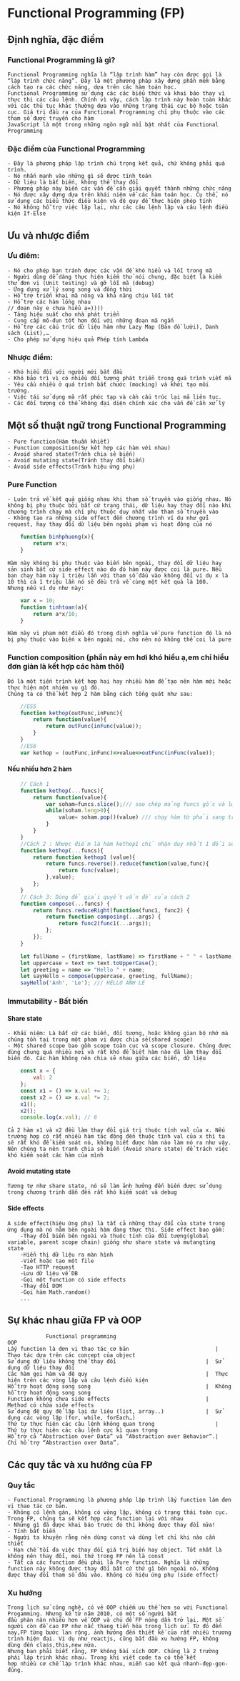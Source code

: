 # Functional Programming (FP)
## Định nghĩa, đặc điểm
### Functional Programming là gì?
    Functional Programming nghĩa là “lập trình hàm” hay còn được gọi là “lập trình chức năng”. Đây là một phương pháp xây dựng phần mềm bằng cách tạo ra các chức năng, dựa trên các hàm toán học.
    Functional Programming sử dụng các các biểu thức và khai báo thay vì thực thi các câu lệnh. Chính vì vậy, cách lập trình này hoàn toàn khác với các thủ tục khác thường dựa vào những trạng thái cục bộ hoặc toàn cục. Giá trị đầu ra của Functional Programming chỉ phụ thuộc vào các tham số được truyền cho hàm
    JavaScript là một trong những ngôn ngữ nổi bật nhất của Functional Programming
### Đặc điểm của Functional Programming
    - Đây là phương pháp lập trình chú trọng kết quả, chứ không phải quá trình.
    - Nó nhấn mạnh vào những gì sẽ được tính toán
    - Dữ liệu là bất biến, không thể thay đổi
    - Phương pháp này biến các vấn đề cần giải quyết thành những chức năng
    - Nó được xây dựng dựa trên khái niệm về các hàm toán học. Cụ thể, nó sử dụng các biểu thức điều kiện và đệ quy để thực hiện phép tính
    - Nó không hỗ trợ việc lặp lại, như các câu lệnh lặp và câu lệnh điều kiện If-Else
## Ưu và nhược điểm
### Ưu điêm:
    - Nó cho phép bạn tránh được các vấn đề khó hiểu và lỗi trong mã
    - Người dùng dễ dàng thực hiện kiểm thử nói chung, đặc biệt là kiểm thử đơn vị (Unit testing) và gỡ lỗi mã (debug)
    - Ứng dụng xử lý song song và đồng thời
    - Hỗ trợ triển khai mã nóng và khả năng chịu lỗi tốt
    - Hỗ trợ các hàm lồng nhau
    // đoạn này e chưa hiểu ạ=))))
    - Tăng hiệu suất cho nhà phát triển
    - Cung cấp mô-đun tốt hơn đối với những đoạn mã ngắn
    - Hỗ trợ các cấu trúc dữ liệu hàm như Lazy Map (Bản đồ lười), Danh sách (List),…
    - Cho phép sử dụng hiệu quả Phép tính Lambda
### Nhược điểm:
    - Khó hiểu đối với người mới bắt đầu
    - Khó bảo trì vì có nhiều đối tượng phát triển trong quá trình viết mã
    - Yêu cầu nhiều ở quá trình bắt chước (mocking) và khởi tạo môi trường.
    - Việc tái sử dụng mã rất phức tạp và cần cấu trúc lại mã liên tục.
    - Các đối tượng có thể không đại diện chính xác cho vấn đề cần xử lý
## Một số thuật ngữ trong Functional Programming
    - Pure function(Hàm thuần khiết)
    - Function composition(Sự kết hợp các hàm với nhau)
    - Avoid shared state(Tránh chia sẻ biến)
    - Avoid mutating state(Tránh thay đổi biến)
    - Avoid side effects(Tránh hiệu ứng phụ)
### Pure Function
    - Luôn trả về kết quả giống nhau khi tham số truyền vào giống nhau. Nó không bị phụ thuộc bởi bất cứ trạng thái, dữ liệu hay thay đổi nào khi chương trình chạy mà chỉ phụ thuộc duy nhất vào tham số truyền vào
    - Không tạo ra những side effect đến chương trình ví dụ như gửi request, hay thay đổi dữ liệu bên ngoài phạm vi hoạt động của nó
```javascript
    function binhphuong(x){
        return x*x;
    }
```
    Hàm này không bị phụ thuộc vào biến bên ngoài, thay đổi dữ liệu hay sản sinh bất cứ side effect nào do đó hàm này được coi là pure. Nếu bạn chạy hàm này 1 triệu lần với tham số đầu vào không đổi ví dụ x là 10 thì cả 1 triệu lần nó sẽ đều trả về cùng một kết quả là 100.
    Nhưng nếu ví dụ như này:
```javascript
    var x = 10;
    function tinhtoan(a){
        return a*x/10;
    }
```
    Hàm này vi phạm một điều đó trong định nghĩa về pure function đó là nó bị phụ thuộc vào biến x bên ngoài nó, cho nên nó không thể coi là pure
### Function composition (phần này em hơi khó hiểu ạ,em chỉ hiểu đơn giản là kết hợp các hàm thôi)
    Đó là một tiến trình kết hợp hai hay nhiều hàm để tạo nên hàm mới hoặc thực hiện một nhiệm vụ gì đó.
    Chúng ta có thể kết hợp 2 hàm bằng cách tổng quát như sau:
```javascript
    //ES5
    function kethop(outFunc,inFunc){
        return function(value){
            return outFunc(inFunc(value));
        }
    }
    //ES6
    var kethop = (outFunc,inFunc)=>value=>outFunc(inFunc(value));
```
#### Nếu nhiều hơn 2 hàm
```javascript
    // Cách 1
    function kethop(...funcs){
        return function(value){
            var soham=funcs.slice();/// sao chép mảng funcs gốc và lưu vào biến soham
            while(soham.leng>0){
                value= soham.pop()(value) /// chạy hàm từ phải sang trái nên ta phải dùng pop()
            }
        }
    }
    //Cách 2 : Nhược điểm là hàm kethop1 chỉ nhận duy nhất 1 đối sô. thức tế ta ở ngoài ta phải dùng nhiều đối số khác nhau.
    function kethop(...funcs){
        return function kethop1 (value){
            return funcs.reverse().reduce(function(value,func){
                return func(value);
            },value);
        };
    }
    // Cách 3: Dùng để giải quyết vấn đề của cách 2
    function compose(...funcs) {
        return funcs.reduceRight(function(func1, func2) {
            return function composing(...args) {
                return func2(func1(...args));
            };
        });
    }

    let fullName = (firstName, lastName) => firstName + " " + lastName;
    let uppercase = text => text.toUpperCase();
    let greeting = name => "Hello " + name;
    let sayHello = compose(uppercase, greeting, fullName);
    sayHello('Anh', 'Le'); /// HELLO ANH LE
```
### Immutability - Bất biến
#### Share state
    - Khái niệm: Là bất cứ các biến, đối tượng, hoặc không gian bộ nhớ mà chúng tồn tại trong một pham vi được chia sẻ(shared scope)
    - Một shared scope bao gồm scope toàn cục và scope closure. Chúng được dùng chung quá nhiều nơi và rất khó để biết hàm nào đã làm thay đổi biến đó. Các hàm không nên chia sẻ nhau giữa các biến, dữ liệu
```javascript
    const x = {
        val: 2
    };
    const x1 = () => x.val += 1;
    const x2 = () => x.val *= 2;
    x1();
    x2();
    console.log(x.val); // 6
```
    Cả 2 hàm x1 và x2 đều làm thay đổi giá trị thuộc tính val của x. Nếu trường hợp có rất nhiều hàm tác động đến thuộc tính val của x thì ta sẽ rất khó để kiểm soát nó, không biết được hàm nào làm nó ra như vậy.
    Nên chúng ta nên tranh chia sẻ biến (Avoid share state) để trách việc khó kiểm soát các hàm của mình
#### Avoid mutating state
    Tương tự như share state, nó sẽ làm ảnh hưởng đến biến được sử dụng trong chương trinh dẫn đến rất khó kiểm soát và debug
#### Side effects
    A side effect(hiệu ứng phụ) là tất cả những thay đổi của state trong ứng dụng mà nó nằm bên ngoài hàm đang thực thi. Side effect bao gồm:
        -Thay đổi biến bên ngoài và thuộc tính của đối tượng(global variable, parent scope chain) giống như share state và mutangting state
        -Hiển thị dữ liệu ra màn hình
        -Viết hoặc tạo một file
        -Tạo HTTP request
        -Lưu dữ liệu về DB
        -Gọi một function có side effects
        -Thay đổi DOM
        -Gọi hàm Math.random()
        ...
## Sự khác nhau giữa FP và OOP
                Functional programming	                                                OOP
    Lấy function là đơn vị thao tác cơ bản	                         |  Thao tác dựa trên các concept của object
    Sử dụng dữ liệu không thể thay đổi	                          |  Sử dụng dữ liệu thay đổi
    Các hàm gọi hàm và đệ quy	                                  |  Thực hiện trên các vòng lặp và câu lệnh điều kiện
    Hỗ trợ hoạt động song song	                                  |  Không hỗ trợ hoạt động song song
    Function không chưa side effects	                          |  Method có chứa side effects
    Sử dụng đệ quy để lặp lại dư liệu (list, array..)	          |  Sử dụng các vòng lặp (for, while, forEach…)
    Thứ tự thực hiện các câu lệnh không quan trọng	                 |  Thứ tự thực hiện các câu lệnh cực kì quan trọng
    Hổ trợ cả “Abstraction over Data” và “Abstraction over Behavior”.|	Chỉ hổ trợ “Abstraction over Data”.
## Các quy tắc và xu hướng của FP
### Quy tắc
    - Functional Programming là phương pháp lập trình lấy function làm đơn vị thao tác cơ bản.
    - Không có lệnh gán, không có vòng lặp, không có trạng thái toàn cục. Trong FP, chúng ta sẽ kết hợp các function lại với nhau
    - Những gì đã được khai báo trước đó thì không được thay đổi nữa!
    - Tính bất biến
    - Người ta khuyên rằng nên dùng const và dùng let chỉ khi nào cần thiết
    - Hạn chế tối đa việc thay đổi giá trị biến hay object. Tốt nhất là không nên thay đổi, mọi thứ trong FP nên là const
    - Tất cả các function đều phải là Pure function. Nghĩa là những function này không được thay đổi bất cứ thứ gì bên ngoài nó. Không được thay đổi tham số đầu vào. Không có hiệu ứng phụ (side effect)
### Xu hướng
    Trong lịch sử công nghệ, có vẻ OOP chiếm ưu thế hơn so với Functional Progamming. Nhưng kể từ năm 2010, có một số người bắt
    đầu phàn nàn nhiều hơn về OOP và chủ đề FP nóng dần trở lại. Một số người còn đề cao FP như nấc thang tiến hóa trong lịch sử. Từ đó đến nay,FP từng bước lan rộng, ảnh hưởng đến thiết kế của rất nhiều trương trình hiện đại. Ví dụ như reactjs, cũng bắt đầu xu hướng FP, không dùng đến class,this,new nữa.
    Nhưng bạn phải biết rằng, FP không bài xích OOP. Chúng là 2 trường phái lập trinh khác nhau. Trong khi viết code ta có thể kết
    hợp nhiều cơ chế lập trình khác nhau, miễn sao kết quả nhanh-đẹp-gọn-đúng.
